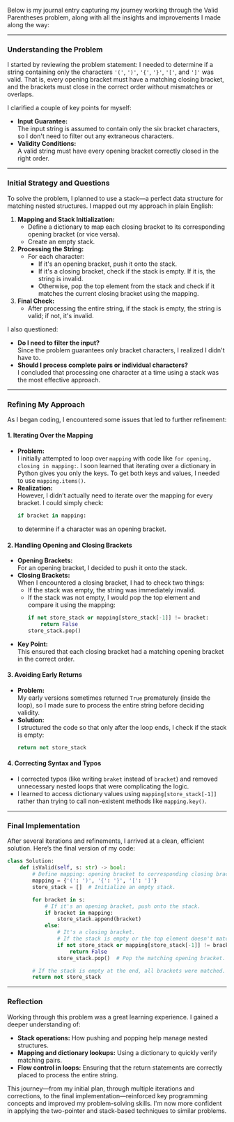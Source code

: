 Below is my journal entry capturing my journey working through the Valid Parentheses problem, along with all the insights and improvements I made along the way:

---

### **Understanding the Problem**

I started by reviewing the problem statement: I needed to determine if a string containing only the characters `'('`, `')'`, `'{'`, `'}'`, `'['`, and `']'` was valid. That is, every opening bracket must have a matching closing bracket, and the brackets must close in the correct order without mismatches or overlaps.

I clarified a couple of key points for myself:
- **Input Guarantee:**  
  The input string is assumed to contain only the six bracket characters, so I don't need to filter out any extraneous characters.
- **Validity Conditions:**  
  A valid string must have every opening bracket correctly closed in the right order.

---

### **Initial Strategy and Questions**

To solve the problem, I planned to use a stack—a perfect data structure for matching nested structures. I mapped out my approach in plain English:
1. **Mapping and Stack Initialization:**  
   - Define a dictionary to map each closing bracket to its corresponding opening bracket (or vice versa).
   - Create an empty stack.
2. **Processing the String:**  
   - For each character:
     - If it's an opening bracket, push it onto the stack.
     - If it's a closing bracket, check if the stack is empty. If it is, the string is invalid.
     - Otherwise, pop the top element from the stack and check if it matches the current closing bracket using the mapping.
3. **Final Check:**  
   - After processing the entire string, if the stack is empty, the string is valid; if not, it's invalid.

I also questioned:
- **Do I need to filter the input?**  
  Since the problem guarantees only bracket characters, I realized I didn't have to.
- **Should I process complete pairs or individual characters?**  
  I concluded that processing one character at a time using a stack was the most effective approach.

---

### **Refining My Approach**

As I began coding, I encountered some issues that led to further refinement:

#### **1. Iterating Over the Mapping**
- **Problem:**  
  I initially attempted to loop over `mapping` with code like `for opening, closing in mapping:`. I soon learned that iterating over a dictionary in Python gives you only the keys. To get both keys and values, I needed to use `mapping.items()`.  
- **Realization:**  
  However, I didn’t actually need to iterate over the mapping for every bracket. I could simply check:  
  ```python
  if bracket in mapping:
  ```
  to determine if a character was an opening bracket.

#### **2. Handling Opening and Closing Brackets**
- **Opening Brackets:**  
  For an opening bracket, I decided to push it onto the stack.
- **Closing Brackets:**  
  When I encountered a closing bracket, I had to check two things:
  - If the stack was empty, the string was immediately invalid.
  - If the stack was not empty, I would pop the top element and compare it using the mapping:
    ```python
    if not store_stack or mapping[store_stack[-1]] != bracket:
        return False
    store_stack.pop()
    ```
- **Key Point:**  
  This ensured that each closing bracket had a matching opening bracket in the correct order.

#### **3. Avoiding Early Returns**
- **Problem:**  
  My early versions sometimes returned `True` prematurely (inside the loop), so I made sure to process the entire string before deciding validity.
- **Solution:**  
  I structured the code so that only after the loop ends, I check if the stack is empty:
  ```python
  return not store_stack
  ```

#### **4. Correcting Syntax and Typos**
- I corrected typos (like writing `braket` instead of `bracket`) and removed unnecessary nested loops that were complicating the logic.
- I learned to access dictionary values using `mapping[store_stack[-1]]` rather than trying to call non-existent methods like `mapping.key()`.

---

### **Final Implementation**

After several iterations and refinements, I arrived at a clean, efficient solution. Here’s the final version of my code:

```python
class Solution:
    def isValid(self, s: str) -> bool:
        # Define mapping: opening bracket to corresponding closing bracket.
        mapping = {'(': ')', '{': '}', '[': ']'}
        store_stack = []  # Initialize an empty stack.

        for bracket in s:
            # If it's an opening bracket, push onto the stack.
            if bracket in mapping:
                store_stack.append(bracket)
            else:
                # It's a closing bracket.
                # If the stack is empty or the top element doesn't match, return False.
                if not store_stack or mapping[store_stack[-1]] != bracket:
                    return False
                store_stack.pop()  # Pop the matching opening bracket.

        # If the stack is empty at the end, all brackets were matched.
        return not store_stack
```

---

### **Reflection**

Working through this problem was a great learning experience. I gained a deeper understanding of:
- **Stack operations:** How pushing and popping help manage nested structures.
- **Mapping and dictionary lookups:** Using a dictionary to quickly verify matching pairs.
- **Flow control in loops:** Ensuring that the return statements are correctly placed to process the entire string.

This journey—from my initial plan, through multiple iterations and corrections, to the final implementation—reinforced key programming concepts and improved my problem-solving skills. I'm now more confident in applying the two-pointer and stack-based techniques to similar problems.
